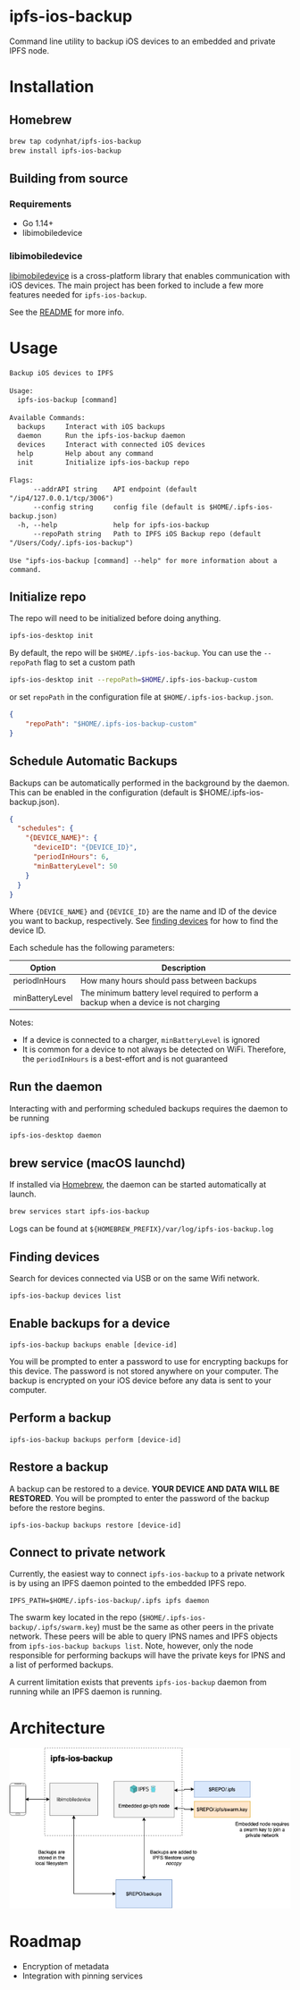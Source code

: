 ipfs-ios-backup
===============

Command line utility to backup iOS devices to an embedded and private IPFS node.

# Installation

## Homebrew

``` sh
brew tap codynhat/ipfs-ios-backup
brew install ipfs-ios-backup
```

## Building from source

### Requirements
- Go 1.14+
- libimobiledevice

### libimobiledevice

[libimobiledevice](http://www.libimobiledevice.org/) is a cross-platform library that enables communication with iOS devices. The main project has been forked to include a few more features needed for `ipfs-ios-backup`. 

See the [README](https://github.com/codynhat/libimobiledevice) for more info.

# Usage

```
Backup iOS devices to IPFS

Usage:
  ipfs-ios-backup [command]

Available Commands:
  backups     Interact with iOS backups
  daemon      Run the ipfs-ios-backup daemon
  devices     Interact with connected iOS devices
  help        Help about any command
  init        Initialize ipfs-ios-backup repo

Flags:
      --addrAPI string    API endpoint (default "/ip4/127.0.0.1/tcp/3006")
      --config string     config file (default is $HOME/.ipfs-ios-backup.json)
  -h, --help              help for ipfs-ios-backup
      --repoPath string   Path to IPFS iOS Backup repo (default "/Users/Cody/.ipfs-ios-backup")

Use "ipfs-ios-backup [command] --help" for more information about a command.
```

## Initialize repo

The repo will need to be initialized before doing anything.
``` sh
ipfs-ios-desktop init
```

By default, the repo will be `$HOME/.ipfs-ios-backup`. You can use the `--repoPath` flag to set a custom path
``` sh
ipfs-ios-desktop init --repoPath=$HOME/.ipfs-ios-backup-custom
```

or set `repoPath` in the configuration file at `$HOME/.ipfs-ios-backup.json`.

``` json
{
    "repoPath": "$HOME/.ipfs-ios-backup-custom"
}
```

## Schedule Automatic Backups

Backups can be automatically performed in the background by the daemon. This can be enabled in the configuration (default is $HOME/.ipfs-ios-backup.json).

``` json
{
  "schedules": {
    "{DEVICE_NAME}": {
      "deviceID": "{DEVICE_ID}",
      "periodInHours": 6,
      "minBatteryLevel": 50
    }
  }
}
```

Where `{DEVICE_NAME}` and `{DEVICE_ID}` are the name and ID of the device you want to backup, respectively. See [finding devices](#finding-devices) for how to find the device ID.

Each schedule has the following parameters:

| Option | Description |
| ------ | ----------- |
| periodInHours | How many hours should pass between backups |
| minBatteryLevel | The minimum battery level required to perform a backup when a device is not charging |

Notes:
- If a device is connected to a charger, `minBatteryLevel` is ignored
- It is common for a device to not always be detected on WiFi. Therefore, the `periodInHours` is a best-effort and is not guaranteed

## Run the daemon
Interacting with and performing scheduled backups requires the daemon to be running
``` sh
ipfs-ios-desktop daemon
```

## brew service (macOS launchd)
If installed via [Homebrew](#homebrew), the daemon can be started automatically at launch.
``` sh
brew services start ipfs-ios-backup
```

Logs can be found at `${HOMEBREW_PREFIX}/var/log/ipfs-ios-backup.log`

## Finding devices

Search for devices connected via USB or on the same Wifi network.

```
ipfs-ios-backup devices list
```

## Enable backups for a device

```
ipfs-ios-backup backups enable [device-id]
```

You will be prompted to enter a password to use for encrypting backups for this device. The password is not stored anywhere on your computer. The backup is encrypted on your iOS device before any data is sent to your computer.

## Perform a backup

```
ipfs-ios-backup backups perform [device-id]
```

## Restore a backup

A backup can be restored to a device. **YOUR DEVICE AND DATA WILL BE RESTORED**. You will be prompted to enter the password of the backup before the restore begins.

```
ipfs-ios-backup backups restore [device-id]
```

## Connect to private network

Currently, the easiest way to connect `ipfs-ios-backup` to a private network is by using an IPFS daemon pointed to the embedded IPFS repo.

```
IPFS_PATH=$HOME/.ipfs-ios-backup/.ipfs ipfs daemon
```

The swarm key located in the repo (`$HOME/.ipfs-ios-backup/.ipfs/swarm.key`) must be the same as other peers in the private network. These peers will be able to query IPNS names and IPFS objects from `ipfs-ios-backup backups list`. Note, however, only the node responsible for performing backups will have the private keys for IPNS and a list of performed backups.

A current limitation exists that prevents `ipfs-ios-backup` daemon from running while an IPFS daemon is running.

# Architecture

![IPFS iOS Backup Architecture](https://raw.githubusercontent.com/codynhat/ipfs-ios-backup/master/docs/IPFS%20iOS%20Backup%20Architecture.png)

# Roadmap

- Encryption of metadata
- Integration with pinning services

